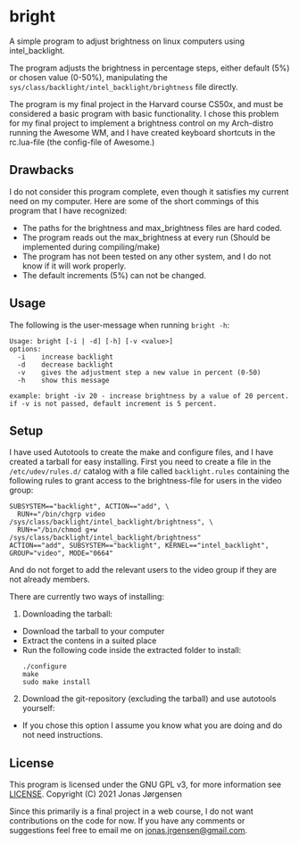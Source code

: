 # bright
A simple program to adjust brightness on linux computers using intel_backlight.

The program adjusts the brightness in percentage steps, either default (5%) or chosen value (0-50%), manipulating the `sys/class/backlight/intel_backlight/brightness` file directly.

The program is my final project in the Harvard course CS50x, and must be considered a basic program with basic functionality. I chose this problem for my final project to implement a brightness control on my Arch-distro running the Awesome WM, and I have created keyboard shortcuts in the rc.lua-file (the config-file of Awesome.)

## Drawbacks
I do not consider this program complete, even though it satisfies my current need on my computer. Here are some of the short commings of this program that I have recognized:
- The paths for the brightness and max_brightness files are hard coded.
- The program reads out the max_brightness at every run (Should be implemented during compiling/make)
- The program has not been tested on any other system, and I do not know if it will work properly.
- The default increments (5%) can not be changed.

## Usage
The following is the user-message when running `bright -h`:
```
Usage: bright [-i | -d] [-h] [-v <value>]  
options:
  -i	increase backlight
  -d	decrease backlight
  -v	gives the adjustment step a new value in percent (0-50)
  -h	show this message

example: bright -iv 20 - increase brightness by a value of 20 percent.
if -v is not passed, default increment is 5 percent.
```

## Setup
I have used Autotools to create the make and configure files, and I have created a tarball for easy installing. First you need to create a file in the `/etc/udev/rules.d/` catalog with a file called `backlight.rules` containing the following rules to grant access to the brightness-file for users in the video group:
```
SUBSYSTEM=="backlight", ACTION=="add", \
  RUN+="/bin/chgrp video /sys/class/backlight/intel_backlight/brightness", \
  RUN+="/bin/chmod g+w /sys/class/backlight/intel_backlight/brightness"
ACTION=="add", SUBSYSTEM=="backlight", KERNEL=="intel_backlight", GROUP="video", MODE="0664"
```
And do not forget to add the relevant users to the video group if they are not already members. 

There are currently two ways of installing:
1. Downloading the tarball:
  - Download the tarball to your computer
  - Extract the contens in a suited place
  - Run the following code inside the extracted folder to install:
    ```
    ./configure
    make
    sudo make install
    ```
2. Download the git-repository (excluding the tarball) and use autotools yourself:
  - If you chose this option I assume you know what you are doing and do not need instructions.

## License
This program is licensed under the GNU GPL v3, for more information see [LICENSE](/LICENSE).
Copyright (C) 2021 Jonas Jørgensen

Since this primarily is a final project in a web course, I do not want contributions on the code for now. If you have any comments or suggestions feel free to email me on jonas.jrgensen@gmail.com.
